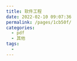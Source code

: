 ```yaml
---
title: 软件工程
date: 2022-02-10 09:07:36
permalink: /pages/1cb50f/
categories:
  - pdf
  - 其他
tags:
  - 
---
```


